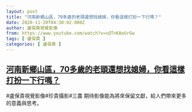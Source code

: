 ```yaml
---
layout: post
title: "河南新鄉山區，70多歲的老頭還想找媳婦，你看這樣打扮一下行嗎？"
date: 2020-11-20T04:30:02.000Z
author: 盧保貴視覺影像
from: https://www.youtube.com/watch?v=vQTnKAoUrGw
tags: [ 盧保貴 ]
categories: [ 盧保貴 ]
---
```

<!--1605846602000-->
[河南新鄉山區，70多歲的老頭還想找媳婦，你看這樣打扮一下行嗎？](https://www.youtube.com/watch?v=vQTnKAoUrGw)
------

<div>
#盧保貴視覺影像#珍貴攝影#三農 期待影像能為將來保留文獻，給人們帶來更多的意義與思考。
</div>
